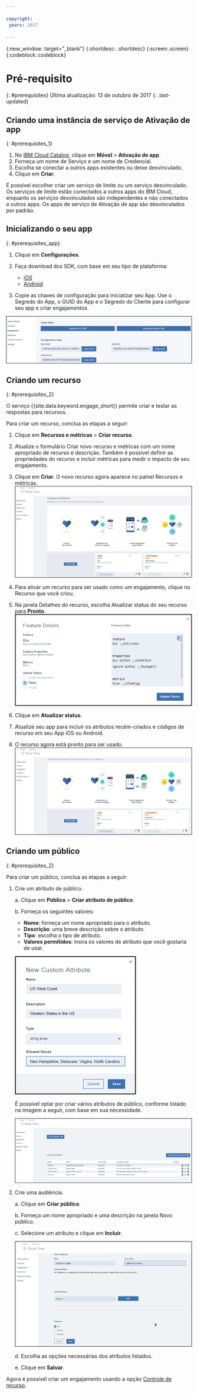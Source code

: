 ```yaml
---

copyright:
 years: 2017

---
```


{:new_window: target="_blank"}
{:shortdesc: .shortdesc}
{:screen:.screen}
{:codeblock:.codeblock}

# Pré-requisito
{: #prerequisites}
Última atualização: 13 de outubro de 2017
{: .last-updated}


## Criando uma instância de serviço de Ativação de app
{: #prerequisites_1}

1. No [IBM Cloud Catalog](https://console.ng.bluemix.net/catalog/), clique em **Móvel** > **Ativação de app**.
2. Forneça um nome de Serviço e um nome de Credencial.
3. Escolha se conectar a outros apps existentes ou deixe desvinculado.
4. Clique em **Criar**.


É possível escolher criar um serviço de limite ou um serviço desvinculado. Os serviços de limite estão conectados a outros apps do IBM Cloud, enquanto os serviços desvinculados são independentes e não conectados a outros apps. Os apps de serviço de Ativação de app são desvinculados por padrão.

## Inicializando o seu app
{: #prerequisites_app}

1. Clique em **Configurações**.
1. Faça download dos SDK, com base em seu tipo de plataforma:
	- [iOS](https://github.ibm.com/Engage/bms-clientsdk-ios-swift-engage)
	- [Android](https://github.ibm.com/Engage/bms-clientsdk-android-engage)

2. Copie as chaves de configuração para inicializar seu App. Use o Segredo do App, o GUID do App e o Segredo do Cliente para configurar seu app e criar engajamentos.

![SDK e chaves](images/engagement_settings.gif)

## Criando um recurso
{: #prerequisites_2}

O serviço {{site.data.keyword.engage_short}} permite criar e testar as respostas para recursos. 

Para criar um recurso, conclua as etapas a seguir:

1. Clique em **Recursos e métricas** > **Criar recurso**.

2. Atualize o formulário Criar novo recurso e métricas com um nome apropriado de recurso e descrição. Também é possível definir as propriedades do recurso e incluir métricas para medir o impacto de seu engajamento.

3. Clique em **Criar**. O novo recurso agora aparece no painel Recursos e métricas.  ![Novos recursos](images/feature_creating.gif)

4. Para ativar um recurso para ser usado como um engajamento, clique no Recurso que você criou.

5. Na janela Detalhes do recurso, escolha Atualizar status do seu recurso para **Pronto**. ![Detalhes do recurso](images/feature_details.gif)

6. Clique em **Atualizar status**.

7. Atualize seu app para incluir os atributos recém-criados e códigos de recurso em seu App iOS ou Android. 

8. O recurso agora está pronto para ser usado. ![Recurso pronto para ser usado](images/feature_multiple_1.gif)


## Criando um público
{: #prerequisites_2}

Para criar um público, conclua as etapas a seguir:

1. Crie um atributo de público. 

	a. Clique em **Público** > **Criar atributo de público**.

	b. Forneça os seguintes valores:

	- **Nome**: forneça um nome apropriado para o atributo.
	- **Descrição**: uma breve descrição sobre o atributo.
	- **Tipo**: escolha o tipo de atributo.
	- **Valores permitidos**: insira os valores de atributo que você gostaria de usar.

	![Atributos de público](images/audience_attribute_creation.gif)

	É possível optar por criar vários atributos de público, conforme listado na imagem a seguir, com base em sua necessidade.
	
	![Atributos de público](images/audience_attributes.gif)


2. Crie uma audiência.

	a. Clique em **Criar público**.

	b. Forneça um nome apropriado e uma descrição na janela Novo público.

	c. Selecione um atributo e clique em **Incluir**.

	![Atributos de público](images/audience_platforms.gif)

	d. Escolha as opções necessárias dos atributos listados.

	e. Clique em **Salvar**.

Agora é possível criar um engajamento usando a opção [Controle de recurso](app_feature_toggle.html).
